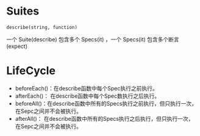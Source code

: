 # Suites
`describe(string, function)`

一个 Suite(describe) 包含多个 Specs(it) ，一个 Specs(it) 包含多个断言 (expect)


# LifeCycle
- beforeEach()：在describe函数中每个Spec执行之前执行。
- afterEach()： 在describe函数中每个Spec数执行之后执行。
- beforeAll()：在describe函数中所有的Specs执行之前执行，但只执行一次，在Sepc之间并不会被执行。
- afterAll()： 在describe函数中所有的Specs执行之后执行，但只执行一次，在Sepc之间并不会被执行。